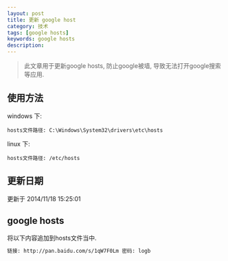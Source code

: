 ```yaml
---
layout: post
title: 更新 google host
category: 技术
tags: [google hosts]
keywords: google hosts
description: 
---
```

> 此文章用于更新google hosts, 防止google被墙, 导致无法打开google搜索等应用.

## 使用方法

windows 下:

	hosts文件路径: C:\Windows\System32\drivers\etc\hosts
	
linux 下:

	hosts文件路径: /etc/hosts

## 更新日期

更新于 2014/11/18 15:25:01

## google hosts

将以下内容追加到hosts文件当中.

```bash
链接: http://pan.baidu.com/s/1qW7F0Lm 密码: logb
```
